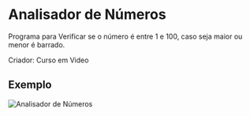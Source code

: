 # Analisador de Números

Programa para Verificar se o número é entre 1 e 100, caso seja maior ou menor é barrado.



Criador: Curso em Video



## Exemplo

![Analisador de Números](./Analisador.gif)